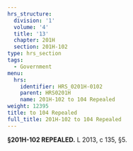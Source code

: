 ```yaml
---
hrs_structure:
  division: '1'
  volume: '4'
  title: '13'
  chapter: 201H
  section: 201H-102
type: hrs_section
tags:
  - Government
menu:
  hrs:
    identifier: HRS_0201H-0102
    parent: HRS0201H
    name: 201H-102 to 104 Repealed
weight: 12395
title: to 104 Repealed
full_title: 201H-102 to 104 Repealed
---
```

**§201H-102 REPEALED.** L 2013, c 135, §5.